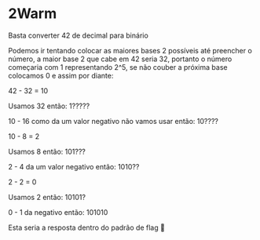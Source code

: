 # 2Warm

Basta converter 42 de decimal para binário

Podemos ir tentando colocar as maiores bases 2 possíveis até preencher o número, a maior base 2 que cabe em 42 seria 32, portanto o número começaria com 1 representando 2^5, se não couber a próxima base colocamos 0 e assim por diante:

42 - 32 = 10

Usamos 32 então: 1?????

10 - 16 como da um valor negativo não vamos usar então: 10????

10 - 8 = 2

Usamos 8 então: 101???

2 - 4 da um valor negativo então: 1010??

2 - 2 = 0

Usamos 2 então: 10101?

0 - 1 da negativo então: 101010

Esta seria a resposta dentro do padrão de flag 🐧
